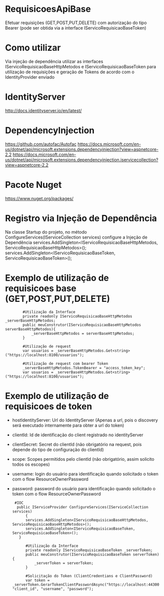 # RequisicoesApiBase
Efetuar requisições (GET,POST,PUT,DELETE) com autorização do tipo Bearer (pode ser obtida via a interface IServicoRequisicaoBaseToken)

# Como utilizar
Via injeção de dependência utilizar as interfaces IServicoRequisicaoBaseHttpMetodos e IServicoRequisicaoBaseToken para utilização de requisições e geração de Tokens de acordo com o IdentityProvider enviado

# IdentityServer 
http://docs.identityserver.io/en/latest/
# DependencyInjection
https://github.com/autofac/Autofac
https://docs.microsoft.com/en-us/dotnet/api/microsoft.extensions.dependencyinjection?view=aspnetcore-2.2
https://docs.microsoft.com/en-us/dotnet/api/microsoft.extensions.dependencyinjection.iservicecollection?view=aspnetcore-2.2

# Pacote Nuget
https://www.nuget.org/packages/   

# Registro via Injeção de Dependência
Na classe Startup do projeto, no método ConfigureServices(IServiceCollection services) configure a Injeção de Dependência
services.AddSingleton<IServicoRequisicaoBaseHttpMetodos, ServicoRequisicaoBaseHttpMetodos>();
services.AddSingleton<IServicoRequisicaoBaseToken, ServicoRequisicaoBaseToken>();

# Exemplo de utilização de requisicoes base (GET,POST,PUT,DELETE)
			#Utilização da Interface
			private readonly IServicoRequisicaoBaseHttpMetodos _serverBaseHttpMetodos;
			public meuConstrutor(IServicoRequisicaoBaseHttpMetodos serverBaseHttpMetodos){
				_serverBaseHttpMetodos = serverBaseHttpMetodos;
			}

			#Utilização de request
			var usuarios = _serverBaseHttpMetodos.Get<string>("https://localhost:8100/usuarios");

			#Utilização de request com bearer Token
			_serverBaseHttpMetodos.TokenBearer = "access_token_key";
			var usuarios = _serverBaseHttpMetodos.Get<string>("https://localhost:8100/usuarios");

# Exemplo de utilização de requisicoes de token
* hostIdentityServer: Url do IdentityServer (Apenas a url, pois o discovery será executado internamente para obter a url do token)
* clientId: Id de identificação do client registrado no identityServer
* clientSecret: Secret do clientId (não obrigatório na request, pois depende do tipo de configuração do clientId)
* scope: Scopes permitidos pelo clientId (não obrigatório, assim solicito todos os escopes)
* username: login do usuário para identificação quando solicitado o token com o flow ResourceOwnerPassword
* password: password do usuário para identificação quando solicitado o token com o flow ResourceOwnerPassword

	   #IOC
		public IServiceProvider ConfigureServices(IServiceCollection services)
        	{
		    services.AddSingleton<IServicoRequisicaoBaseHttpMetodos, ServicoRequisicaoBaseHttpMetodos>();
		    services.AddSingleton<IServicoRequisicaoBaseToken, ServicoRequisicaoBaseToken>();
		 }
	    
            #Utilização da Interface
			private readonly IServicoRequisicaoBaseToken _serverToken;
			public meuConstrutor(IServicoRequisicaoBaseToken serverToken){
				_serverToken = serverToken;
			}

			#Solicitação do Token (ClientCredentians e ClientPassword)
			var token = _serverToken.GerarTokenClientPasswordAsync("https://localhost:44300", "client_id", "username", "password");
